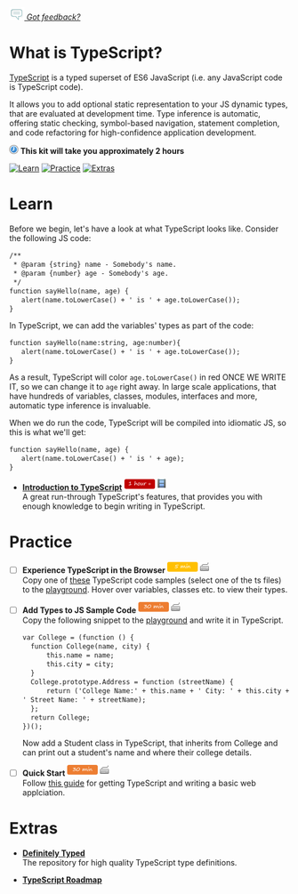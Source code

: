 *[![Feedback](/assets/feedback.gif) Got feedback?](https://docs.google.com/a/wix.com/forms/d/1aJHLJJsRKY_5TgHgsqh1Yrkt_EYaDkm-t8wCKNqGLMo/viewform?usp=send_form)*

# What is TypeScript?

[TypeScript](http://www.typescriptlang.org/) is a typed superset of ES6 JavaScript (i.e. any JavaScript code is TypeScript code). 

It allows you to add optional static representation to your JS dynamic types, that are evaluated at development time. 
Type inference is automatic, offering static checking, symbol-based navigation, statement completion, and code refactoring for high-confidence application development.

![](/assets/clock-16.png) **This kit will take you approximately 2 hours**

<a href="#learn"><img src="https://github.com/wix/ng-training-kit/blob/master/assets/btn-learn.png" alt="Learn" height="48" width="140"></img></a>
<a href="#practice"><img src="https://github.com/wix/server-training-kit/blob/master/assets/btn-practice.png" alt="Practice" height="48" width="140"></img></a>
<a href="#extras"><img src="https://github.com/wix/server-training-kit/blob/master/assets/btn-extras.png" alt="Extras" height="48" width="140"></img></a>


# Learn

  Before we begin, let's have a look at what TypeScript looks like.
  Consider the following JS code:
  
  ```
  /**
   * @param {string} name - Somebody's name.
   * @param {number} age - Somebody's age.
   */
  function sayHello(name, age) {
     alert(name.toLowerCase() + ' is ' + age.toLowerCase());
  }
  ```
  
  In TypeScript, we can add the variables' types as part of the code:
  ```
  function sayHello(name:string, age:number){
     alert(name.toLowerCase() + ' is ' + age.toLowerCase());
  }
  ```
  As a result, TypeScript will color `age.toLowerCase()` in red ONCE WE WRITE IT, so we can change it to `age` right away. 
  In large scale applications, that have hundreds of variables, classes, modules, interfaces and more, automatic type inference is invaluable. 
  
  When we do run the code, TypeScript will be compiled into idiomatic JS, so this is what we'll get: 
  ```
  function sayHello(name, age) {
     alert(name.toLowerCase() + ' is ' + age);
  }
  ```
  
- **[Introduction to TypeScript](http://media.ch9.ms/ch9/c3e5/e5e02f2e-5962-48db-9ddd-85e27a4fc3e5/IntroducingTSAndersH_mid.mp4)**   <a href="#"><img src="/assets/time-1h.png"></img></a> <a href="#"><img src="/assets/tag-video.png"></img></a>     
A great run-through TypeScript's features, that provides you with enough knowledge to begin writing in TypeScript.


# Practice

- [ ] **Experience TypeScript in the Browser** <a href="#"><img src="/assets/time-5m.png"></img></a> <a href="#"><img src="/assets/tag-handson.png"></img></a>     
  Copy one of [these](http://www.typescriptlang.org/Samples) TypeScript code samples (select one of the ts files) to the [playground](http://www.typescriptlang.org/Playground).
  Hover over variables, classes etc. to view their types. 
  
  
- [ ] **Add Types to JS Sample Code** <a href="#"><img src="/assets/time-30m.png"></img></a> <a href="#"><img src="/assets/tag-handson.png"></img></a>     
  Copy the following snippet to the [playground](http://www.typescriptlang.org/Playground) and write it in TypeScript.
  ```
  var College = (function () {
    function College(name, city) {
        this.name = name;
        this.city = city;
    }
    College.prototype.Address = function (streetName) {
        return ('College Name:' + this.name + ' City: ' + this.city + ' Street Name: ' + streetName);
    };
    return College;
  })();
  ```
  Now add a Student class in TypeScript, that inherits from College and can print out a student's name and where their college details.

  
- [ ] **Quick Start** <a href="#"><img src="/assets/time-30m.png"></img></a> <a href="#"><img src="/assets/tag-handson.png"></img></a>     
  Follow [this guide](http://www.typescriptlang.org/Tutorial) for getting TypeScript and writing a basic web applciation.

  
# Extras


- **[Definitely Typed](https://github.com/borisyankov/DefinitelyTyped)**   
  The repository for high quality TypeScript type definitions.


- **[TypeScript Roadmap](https://typescript.codeplex.com/wikipage?title=Roadmap)**   
  

